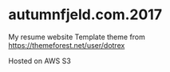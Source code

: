 # autumnfjeld.com.2017

My resume website
Template theme from https://themeforest.net/user/dotrex

Hosted on AWS S3


